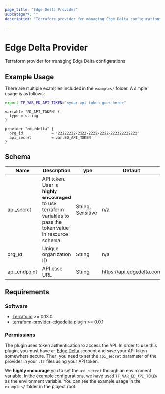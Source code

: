 ```yaml
---
page_title: "Edge Delta Provider"
subcategory: ""
description: "Terraform provider for managing Edge Delta configurations"
  
---
```


# Edge Delta Provider

Terraform provider for managing Edge Delta configurations

## Example Usage

There are multiple examples included in the `examples/` folder. A simple usage is as follows:

```bash
export TF_VAR_ED_API_TOKEN="<your-api-token-goes-here>"
```

```hcl
variable "ED_API_TOKEN" {
  type = string
}

provider "edgedelta" {
  org_id             = "22222222-2222-2222-2222-222222222222"
  api_secret         = var.ED_API_TOKEN
}
```

## Schema

| Name         | Description                                                                                                        | Type               | Default                   | Required |
|--------------|--------------------------------------------------------------------------------------------------------------------|--------------------|---------------------------|----------|
| api_secret   | API token. User is  **highly encouraged**  to use terraform variables to pass the token value in resource schema | String,  Sensitive | n/a                       | yes      |
| org_id       | Unique organization ID                                                                                             | String             | n/a                       | yes      |
| api_endpoint | API base URL                                                                                                       | String             | https://api.edgedelta.com | no       |

## Requirements

### Software

* [Terraform](https://www.terraform.io/downloads.html) >= 0.13.0
* [terraform-provider-edgedelta](https://github.com/edgedelta/terraform-provider-edgedelta) plugin >= 0.0.1

### Permissions

The plugin uses token authentication to access the API. In order to use this plugin, you must have an [Edge Delta](https://edgedelta.com) account and save your API token somewhere secure. Then, you need to set the `api_secret` parameter of the provider in your `.tf` files using your API token.

We **highly encourage** you to set the `api_secret` through an environment variable. In the example configurations, we have used `TF_VAR_ED_API_TOKEN` as the environment variable. You can see the example usage in the `examples/` folder in the project root.